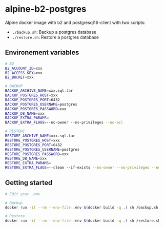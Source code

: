 # alpine-b2-postgres

Alpine docker image with b2 and postgresql16-client with two scripts:

- `./backup.sh`: Backup a postgres database
- `./restore.sh`: Restore a postgres database

## Environement variables

```sh
# B2
B2_ACCOUNT_ID=xxx
B2_ACCESS_KEY=xxx
B2_BUCKET=xxx

# BACKUP
BACKUP_ARCHIVE_NAME=xxx.sql.tar
BACKUP_POSTGRES_HOST=xxx
BACKUP_POSTGRES_PORT=6432
BACKUP_POSTGRES_USERNAME=postgres
BACKUP_POSTGRES_PASSWORD=xxx
BACKUP_DB_NAME=xxx
BACKUP_EXTRA_PARAMS=
BACKUP_EXTRA_FLAGS=--no-owner --no-privileges --no-acl

# RESTORE
RESTORE_ARCHIVE_NAME=xxx.sql.tar
RESTORE_POSTGRES_HOST=xxx
RESTORE_POSTGRES_PORT=6432
RESTORE_POSTGRES_USERNAME=postgres
RESTORE_POSTGRES_PASSWORD=xxx
RESTORE_DB_NAME=xxx
RESTORE_EXTRA_PARAMS=
RESTORE_EXTRA_FLAGS=--clean --if-exists --no-owner --no-privileges --no-acl
```

## Getting started

```sh
# Edit your .env

# Backup
docker run -it --rm --env-file .env $(docker build -q .) sh /backup.sh

# Restore
docker run -it --rm --env-file .env $(docker build -q .) sh /restore.sh
```
